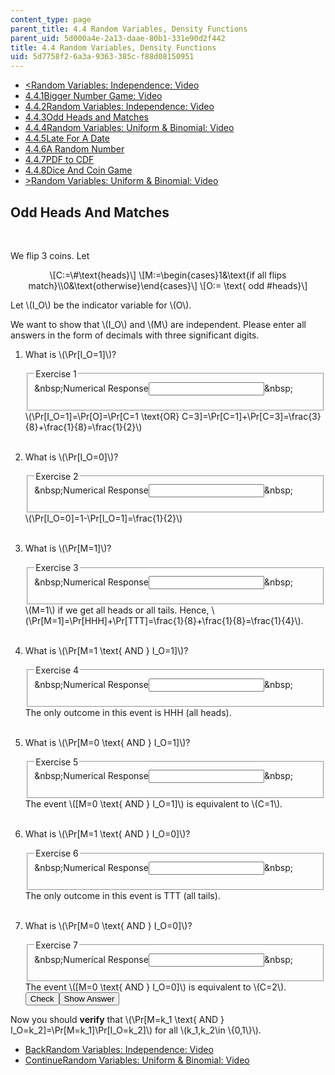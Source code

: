 ```yaml
---
content_type: page
parent_title: 4.4 Random Variables, Density Functions
parent_uid: 5d000a4e-2a13-daae-80b1-331e90d2f442
title: 4.4 Random Variables, Density Functions
uid: 5d7758f2-6a3a-9363-385c-f88d08150951
---
```

<ul class="navigation pagination"><li id="top_bck_btn"><a href='/courses/electrical-engineering-and-computer-science/6-042j-mathematics-for-computer-science-spring-2015/probability/tp12-3/vertical-af2ad400f984';><<span>Random Variables: Independence: Video</span></a></li><li id="flp_btn_1" ><a href='/courses/electrical-engineering-and-computer-science/6-042j-mathematics-for-computer-science-spring-2015/probability/tp12-3'>4.4.1<span>Bigger Number Game: Video</span></a></li><li id="flp_btn_2" ><a href='/courses/electrical-engineering-and-computer-science/6-042j-mathematics-for-computer-science-spring-2015/probability/tp12-3/vertical-af2ad400f984'>4.4.2<span>Random Variables: Independence: Video</span></a></li><li id="flp_btn_3" class="button_selected"><a href='/courses/electrical-engineering-and-computer-science/6-042j-mathematics-for-computer-science-spring-2015/probability/tp12-3/vertical-12926a05d1ba'>4.4.3<span>Odd Heads and Matches</span></a></li><li id="flp_btn_4" ><a href='/courses/electrical-engineering-and-computer-science/6-042j-mathematics-for-computer-science-spring-2015/probability/tp12-3/vertical-c596d4103fc3'>4.4.4<span>Random Variables: Uniform &amp; Binomial: Video</span></a></li><li id="flp_btn_5" ><a href='/courses/electrical-engineering-and-computer-science/6-042j-mathematics-for-computer-science-spring-2015/probability/tp12-3/vertical-5a2c58463701'>4.4.5<span>Late For A Date</span></a></li><li id="flp_btn_6" ><a href='/courses/electrical-engineering-and-computer-science/6-042j-mathematics-for-computer-science-spring-2015/probability/tp12-3/vertical-fd04358ad7c2'>4.4.6<span>A Random Number</span></a></li><li id="flp_btn_7" ><a href='/courses/electrical-engineering-and-computer-science/6-042j-mathematics-for-computer-science-spring-2015/probability/tp12-3/vertical-0527081b6af3'>4.4.7<span>PDF to CDF</span></a></li><li id="flp_btn_8" ><a href='/courses/electrical-engineering-and-computer-science/6-042j-mathematics-for-computer-science-spring-2015/probability/tp12-3/vertical-f27f5990f502'>4.4.8<span>Dice And Coin Game</span></a></li><li id="top_continue_btn"><a href='/courses/electrical-engineering-and-computer-science/6-042j-mathematics-for-computer-science-spring-2015/probability/tp12-3/vertical-c596d4103fc3';>><span>Random Variables: Uniform &amp; Binomial: Video</span></a></li></ul><h2 class="subhead">Odd Heads And Matches</h2><div class="self_assessment">
<br display_name="Odd Heads And Matches" url_name="Odd_Heads_And_Matches_0" />
<p display_name="Odd Heads And Matches" url_name="Odd_Heads_And_Matches_1">We flip 3 coins. Let
  <center>\[C:=\#\text{heads}\] \[M:=\begin{cases}1&amp;\text{if all flips match}\\0&amp;\text{otherwise}\end{cases}\] \[O:= \text{ odd #heads}\]</center>
</p>
<p display_name="Odd Heads And Matches" url_name="Odd_Heads_And_Matches_2">Let \(I_O\) be the indicator variable for \(O\).</p>
<p display_name="Odd Heads And Matches" url_name="Odd_Heads_And_Matches_3">We want to show that \(I_O\) and \(M\) are independent. Please enter all answers in the form of decimals with three significant digits.</p>
<ol display_name="Odd Heads And Matches" url_name="Odd_Heads_And_Matches_4">
<li>
<div id="Q1_div" class="problem_question"><p>What is \(\Pr[I_O=1]\)?</p><fieldset><legend class="visually-hidden">Exercise 1</legend><div class="choice"><label id="Q1_label"><span id="Q1_aria_status" tabindex="-1" class="visually-hidden">&amp;nbsp;</span><span class="visually-hidden">Numerical Response</span><input type="text" id="Q1_input" value="" onkeypress="numericTypedOrDropDownSelected(1)" class="problem_text_input"><input type="hidden" id="Q1_ans" value=".5"><input type="hidden" id="Q1_tolerance" value="0.0001"><span id="Q1_normal_status" class="nostatus" aria-hidden="true">&amp;nbsp;</span></label></div><p id="S1_ans" tabindex="-1" class="problem_answer"></p></fieldset></div><div id="S1_div" class="problem_solution" tabindex="-1">\(\Pr[I_O=1]=\Pr[O]=\Pr[C=1 \text{OR} C=3]=\Pr[C=1]+\Pr[C=3]=\frac{3}{8}+\frac{1}{8}=\frac{1}{2}\)</div></li>
<br />
<li>
<div id="Q2_div" class="problem_question"><p>What is \(\Pr[I_O=0]\)?</p><fieldset><legend class="visually-hidden">Exercise 2</legend><div class="choice"><label id="Q2_label"><span id="Q2_aria_status" tabindex="-1" class="visually-hidden">&amp;nbsp;</span><span class="visually-hidden">Numerical Response</span><input type="text" id="Q2_input" value="" onkeypress="numericTypedOrDropDownSelected(2)" class="problem_text_input"><input type="hidden" id="Q2_ans" value=".5"><input type="hidden" id="Q2_tolerance" value="0.0001"><span id="Q2_normal_status" class="nostatus" aria-hidden="true">&amp;nbsp;</span></label></div><p id="S2_ans" tabindex="-1" class="problem_answer"></p></fieldset></div><div id="S2_div" class="problem_solution" tabindex="-1">\(\Pr[I_O=0]=1-\Pr[I_O=1]=\frac{1}{2}\)</div></li>
<br />
<li>
<div id="Q3_div" class="problem_question"><p>What is \(\Pr[M=1]\)?</p><fieldset><legend class="visually-hidden">Exercise 3</legend><div class="choice"><label id="Q3_label"><span id="Q3_aria_status" tabindex="-1" class="visually-hidden">&amp;nbsp;</span><span class="visually-hidden">Numerical Response</span><input type="text" id="Q3_input" value="" onkeypress="numericTypedOrDropDownSelected(3)" class="problem_text_input"><input type="hidden" id="Q3_ans" value=".25"><input type="hidden" id="Q3_tolerance" value="0.0001"><span id="Q3_normal_status" class="nostatus" aria-hidden="true">&amp;nbsp;</span></label></div><p id="S3_ans" tabindex="-1" class="problem_answer"></p></fieldset></div><div id="S3_div" class="problem_solution" tabindex="-1">\(M=1\) if we get all heads or all tails. Hence, \(\Pr[M=1]=\Pr[HHH]+\Pr[TTT]=\frac{1}{8}+\frac{1}{8}=\frac{1}{4}\).</div></li>
<br />
<li>
<div id="Q4_div" class="problem_question"><p>What is \(\Pr[M=1 \text{ AND } I_O=1]\)?</p><fieldset><legend class="visually-hidden">Exercise 4</legend><div class="choice"><label id="Q4_label"><span id="Q4_aria_status" tabindex="-1" class="visually-hidden">&amp;nbsp;</span><span class="visually-hidden">Numerical Response</span><input type="text" id="Q4_input" value="" onkeypress="numericTypedOrDropDownSelected(4)" class="problem_text_input"><input type="hidden" id="Q4_ans" value=".125"><input type="hidden" id="Q4_tolerance" value="0.0001"><span id="Q4_normal_status" class="nostatus" aria-hidden="true">&amp;nbsp;</span></label></div><p id="S4_ans" tabindex="-1" class="problem_answer"></p></fieldset></div><div id="S4_div" class="problem_solution" tabindex="-1">The only outcome in this event is HHH (all heads).</div></li>
<br />
<li>
<div id="Q5_div" class="problem_question"><p>What is \(\Pr[M=0 \text{ AND } I_O=1]\)?</p><fieldset><legend class="visually-hidden">Exercise 5</legend><div class="choice"><label id="Q5_label"><span id="Q5_aria_status" tabindex="-1" class="visually-hidden">&amp;nbsp;</span><span class="visually-hidden">Numerical Response</span><input type="text" id="Q5_input" value="" onkeypress="numericTypedOrDropDownSelected(5)" class="problem_text_input"><input type="hidden" id="Q5_ans" value=".375"><input type="hidden" id="Q5_tolerance" value="0.0001"><span id="Q5_normal_status" class="nostatus" aria-hidden="true">&amp;nbsp;</span></label></div><p id="S5_ans" tabindex="-1" class="problem_answer"></p></fieldset></div><div id="S5_div" class="problem_solution" tabindex="-1">The event \([M=0 \text{ AND } I_O=1]\) is equivalent to \(C=1\).</div></li>
<br />
<li>
<div id="Q6_div" class="problem_question"><p>What is \(\Pr[M=1 \text{ AND } I_O=0]\)?</p><fieldset><legend class="visually-hidden">Exercise 6</legend><div class="choice"><label id="Q6_label"><span id="Q6_aria_status" tabindex="-1" class="visually-hidden">&amp;nbsp;</span><span class="visually-hidden">Numerical Response</span><input type="text" id="Q6_input" value="" onkeypress="numericTypedOrDropDownSelected(6)" class="problem_text_input"><input type="hidden" id="Q6_ans" value=".125"><input type="hidden" id="Q6_tolerance" value="0.0001"><span id="Q6_normal_status" class="nostatus" aria-hidden="true">&amp;nbsp;</span></label></div><p id="S6_ans" tabindex="-1" class="problem_answer"></p></fieldset></div><div id="S6_div" class="problem_solution" tabindex="-1">The only outcome in this event is TTT (all tails).</div></li>
<br />
<li>
<div id="Q7_div" class="problem_question"><p>What is \(\Pr[M=0 \text{ AND } I_O=0]\)?</p><fieldset><legend class="visually-hidden">Exercise 7</legend><div class="choice"><label id="Q7_label"><span id="Q7_aria_status" tabindex="-1" class="visually-hidden">&amp;nbsp;</span><span class="visually-hidden">Numerical Response</span><input type="text" id="Q7_input" value="" onkeypress="numericTypedOrDropDownSelected(7)" class="problem_text_input"><input type="hidden" id="Q7_ans" value=".375"><input type="hidden" id="Q7_tolerance" value="0.0001"><span id="Q7_normal_status" class="nostatus" aria-hidden="true">&amp;nbsp;</span></label></div><p id="S7_ans" tabindex="-1" class="problem_answer"></p></fieldset></div><div id="S7_div" class="problem_solution" tabindex="-1">The event \([M=0 \text{ AND } I_O=0]\) is equivalent to \(C=2\).</div><div class="action"><button id="Q1_button" onclick="checkAnswer({1: 'numerical', 2: 'numerical', 3: 'numerical', 4: 'numerical', 5: 'numerical', 6: 'numerical', 7: 'numerical'})" class="problem_mo_button">Check</button><button id="Q1_button_show" onclick="showHideSolution({1: 'numerical', 2: 'numerical', 3: 'numerical', 4: 'numerical', 5: 'numerical', 6: 'numerical', 7: 'numerical'}, 1, [1, 2, 3, 4, 5, 6, 7])" class="problem_mo_button">Show Answer</button></div></li>
</ol>
<p display_name="Odd Heads And Matches" url_name="Odd_Heads_And_Matches_5">Now you should <b>verify</b> that \(\Pr[M=k_1 \text{ AND } I_O=k_2]=\Pr[M=k_1]\Pr[I_O=k_2]\) for all \(k_1,k_2\in \{0,1\}\).</p>
</div><ul class="navigation progress"><li id="bck_btn"><a href='/courses/electrical-engineering-and-computer-science/6-042j-mathematics-for-computer-science-spring-2015/probability/tp12-3/vertical-af2ad400f984';>Back<span>Random Variables: Independence: Video</span></a></li><li id="continue_btn"><a href='/courses/electrical-engineering-and-computer-science/6-042j-mathematics-for-computer-science-spring-2015/probability/tp12-3/vertical-c596d4103fc3';>Continue<span>Random Variables: Uniform &amp; Binomial: Video</span></a></li></ul>